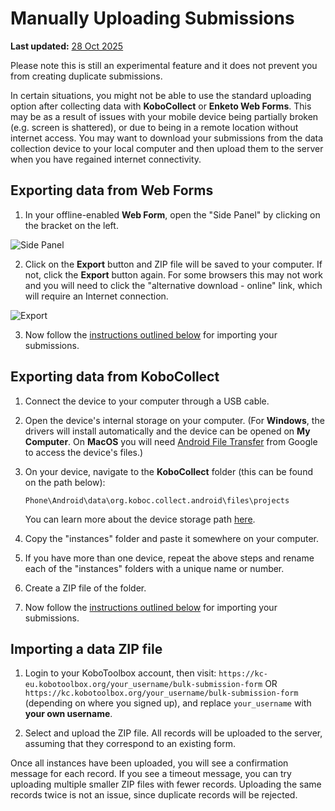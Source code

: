 # Manually Uploading Submissions
**Last updated:** <a href="https://github.com/kobotoolbox/docs/blob/01270a828ec846731411368326ba58114adda98e/source/manual_upload.md" class="reference">28 Oct 2025</a>


<p class="note">Please note this is still an experimental feature and it does
not prevent you from creating duplicate submissions.</p>

In certain situations, you might not be able to use the standard uploading
option after collecting data with **KoboCollect** or **Enketo Web Forms**. This
may be as a result of issues with your mobile device being partially broken
(e.g. screen is shattered), or due to being in a remote location without
internet access. You may want to download your submissions from the data
collection device to your local computer and then upload them to the server when
you have regained internet connectivity.

## Exporting data from Web Forms

1. In your offline-enabled **Web Form**, open the "Side Panel" by clicking on
   the bracket on the left.

![Side Panel](/images/manual_upload/Side_Panel.png)

2. Click on the **Export** button and ZIP file will be saved to your computer.
   If not, click the **Export** button again. For some browsers this may not
   work and you will need to click the "alternative download - online" link,
   which will require an Internet connection.

![Export](/images/manual_upload/Export.png)

3. Now follow the [instructions outlined below](#importing-a-data-zip-file) for
   importing your submissions.

## Exporting data from KoboCollect

1. Connect the device to your computer through a USB cable.

2. Open the device's internal storage on your computer. (For **Windows**, the
   drivers will install automatically and the device can be opened on **My
   Computer**. On **MacOS** you will need
   [Android File Transfer](https://www.android.com/intl/en_us/filetransfer/)
   from Google to access the device's files.)

3. On your device, navigate to the **KoboCollect** folder (this can be found on
   the path below):

    `Phone\Android\data\org.koboc.collect.android\files\projects`

    You can learn more about the device storage path
    [here](transferring_forms.md).

4. Copy the "instances" folder and paste it somewhere on your computer.

5. If you have more than one device, repeat the above steps and rename each of
   the "instances" folders with a unique name or number.

6. Create a ZIP file of the folder.

7. Now follow the [instructions outlined below](#importing-a-data-zip-file) for
   importing your submissions.

## Importing a data ZIP file

1. Login to your KoboToolbox account, then visit:
   `https://kc-eu.kobotoolbox.org/your_username/bulk-submission-form` OR
   `https://kc.kobotoolbox.org/your_username/bulk-submission-form` (depending on
   where you signed up), and replace `your_username` with **your own username**.

2. Select and upload the ZIP file. All records will be uploaded to the server,
   assuming that they correspond to an existing form.

Once all instances have been uploaded, you will see a confirmation message for
each record. If you see a timeout message, you can try uploading multiple
smaller ZIP files with fewer records. Uploading the same records twice is not an
issue, since duplicate records will be rejected.
